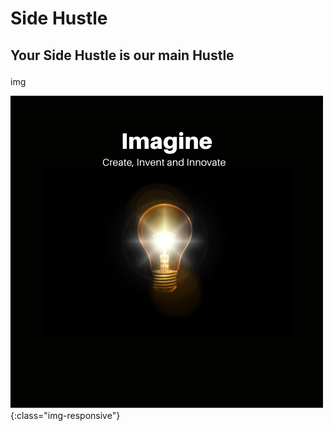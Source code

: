 <!DOCTYPE html>
<html>
  <h1><p><strong>Side Hustle</h1></p></strong>
  <h2><p>Your Side Hustle is our main Hustle</h2></p>
  img<src=img/SideHustleLogo.png/>
</html>




![imagine](img/SideHustleLogo.png){:class="img-responsive"}
